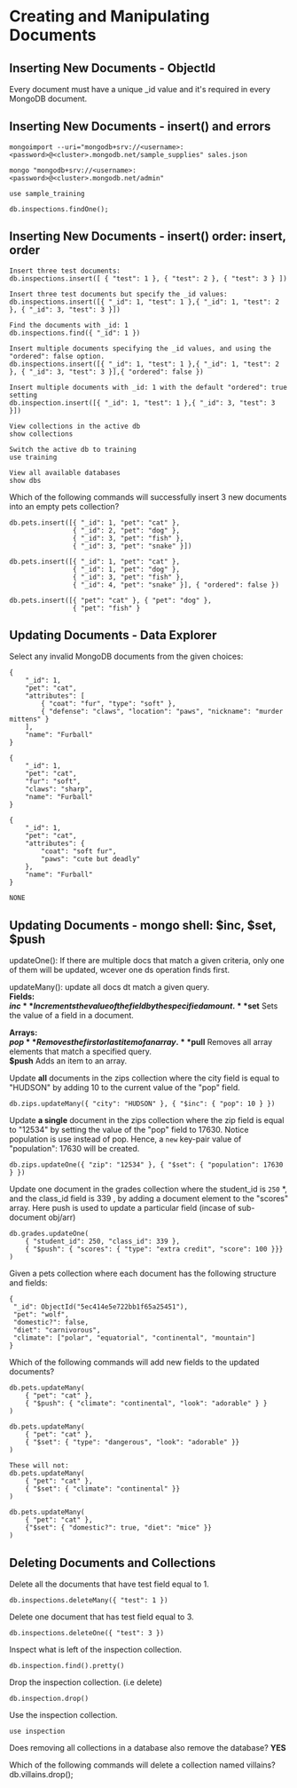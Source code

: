 # Creating and Manipulating Documents
## Inserting New Documents - ObjectId
Every document must have a unique _id value and it's required in every MongoDB document.  

## Inserting New Documents - insert() and errors
```
mongoimport --uri="mongodb+srv://<username>:<password>@<cluster>.mongodb.net/sample_supplies" sales.json

mongo "mongodb+srv://<username>:<password>@<cluster>.mongodb.net/admin"  

use sample_training

db.inspections.findOne();
```

## Inserting New Documents - insert() order: insert, order
```
Insert three test documents:
db.inspections.insert([ { "test": 1 }, { "test": 2 }, { "test": 3 } ])

Insert three test documents but specify the _id values:
db.inspections.insert([{ "_id": 1, "test": 1 },{ "_id": 1, "test": 2 }, { "_id": 3, "test": 3 }]) 

Find the documents with _id: 1
db.inspections.find({ "_id": 1 })

Insert multiple documents specifying the _id values, and using the "ordered": false option.
db.inspections.insert([{ "_id": 1, "test": 1 },{ "_id": 1, "test": 2 }, { "_id": 3, "test": 3 }],{ "ordered": false })

Insert multiple documents with _id: 1 with the default "ordered": true setting
db.inspection.insert([{ "_id": 1, "test": 1 },{ "_id": 3, "test": 3 }])

View collections in the active db
show collections

Switch the active db to training
use training

View all available databases
show dbs
```
Which of the following commands will successfully insert 3 new documents into an empty pets collection?
```
db.pets.insert([{ "_id": 1, "pet": "cat" },
                { "_id": 2, "pet": "dog" },
                { "_id": 3, "pet": "fish" },
                { "_id": 3, "pet": "snake" }])

db.pets.insert([{ "_id": 1, "pet": "cat" },
                { "_id": 1, "pet": "dog" },
                { "_id": 3, "pet": "fish" },
                { "_id": 4, "pet": "snake" }], { "ordered": false })

db.pets.insert([{ "pet": "cat" }, { "pet": "dog" },
                { "pet": "fish" }
```

## Updating Documents - Data Explorer
Select any invalid MongoDB documents from the given choices:

```
{ 
    "_id": 1,
    "pet": "cat",
    "attributes": [ 
        { "coat": "fur", "type": "soft" },
        { "defense": "claws", "location": "paws", "nickname": "murder mittens" } 
    ],
    "name": "Furball" 
}

{ 
    "_id": 1,
    "pet": "cat",
    "fur": "soft",
    "claws": "sharp",
    "name": "Furball" 
}

{ 
    "_id": 1,
    "pet": "cat",
    "attributes": { 
        "coat": "soft fur",
        "paws": "cute but deadly" 
    },
    "name": "Furball" 
}

NONE
```
## Updating Documents - mongo shell: $inc, $set, $push
updateOne(): If there are multiple docs that match a given criteria, only one of them will be updated, wcever one ds operation finds first.  

updateMany(): update all docs dt match a given query.  
**Fields:**    
**$inc** Increments the value of the field by the specified amount.  
**$set** Sets the value of a field in a document.  

**Arrays:**   
**$pop** Removes the first or last item of an array.  
**$pull** Removes all array elements that match a specified query.  
**$push** Adds an item to an array. 

Update **all** documents in the zips collection where the city field is equal to "HUDSON" by adding 10 to the current value of the "pop" field.
```
db.zips.updateMany({ "city": "HUDSON" }, { "$inc": { "pop": 10 } })
```
Update **a single** document in the zips collection where the zip field is equal to "12534" by setting the value of the "pop" field to 17630. Notice population is use instead of pop. Hence, a `new` key-pair value of "population": 17630  will be created.
	
```
db.zips.updateOne({ "zip": "12534" }, { "$set": { "population": 17630 } })
```

Update one document in the grades collection where the student_id is ``250`` *, and the class_id field is 339 , by adding a document element to the "scores" array.
Here push is used to update a particular field (incase of sub-document obj/arr)
```
db.grades.updateOne(
    { "student_id": 250, "class_id": 339 }, 
    { "$push": { "scores": { "type": "extra credit", "score": 100 }}}
)
```
Given a pets collection where each document has the following structure and fields:
```
{
 "_id": ObjectId("5ec414e5e722bb1f65a25451"),
 "pet": "wolf",
 "domestic?": false,
 "diet": "carnivorous",
 "climate": ["polar", "equatorial", "continental", "mountain"]
}
```
Which of the following commands will add new fields to the updated documents?
```
db.pets.updateMany(
    { "pet": "cat" },
    { "$push": { "climate": "continental", "look": "adorable" } }
)

db.pets.updateMany(
    { "pet": "cat" },
    { "$set": { "type": "dangerous", "look": "adorable" }}
)

These will not:
db.pets.updateMany(
    { "pet": "cat" },
    { "$set": { "climate": "continental" }}
)

db.pets.updateMany(
    { "pet": "cat" },
    {"$set": { "domestic?": true, "diet": "mice" }}
)
```
## Deleting Documents and Collections
Delete all the documents that have test field equal to 1.
```
db.inspections.deleteMany({ "test": 1 })
```
Delete one document that has test field equal to 3.
```
db.inspections.deleteOne({ "test": 3 })
```

Inspect what is left of the inspection collection.
```
db.inspection.find().pretty()
```

Drop the inspection collection. (i.e delete)
```
db.inspection.drop()
```
Use the inspection collection.
```
use inspection
```
Does removing all collections in a database also remove the database? **YES**  

Which of the following commands will delete a collection named villains?  
db.villains.drop();



